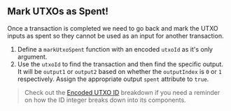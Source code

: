 ## Mark UTXOs as Spent!

Once a transaction is completed we need to go back and mark the UTXO inputs as spent so they cannot be used as an input for another transaction.

1. Define a `markUtxoSpent` function with an encoded `utxoId` as it's only argument.
2. Use the `utxoId` to find the transaction and then find the specific output. It will be `output1` or `output2` based on whether the `outputIndex` is `0` or `1` respectively. Assign the appropriate output `spent` attribute to `true`.

> Check out the [Encoded UTXO ID](?tab=details&scroll=Encoded%20UTXO%20ID) breakdown if you need a reminder on how the ID integer breaks down into its components.